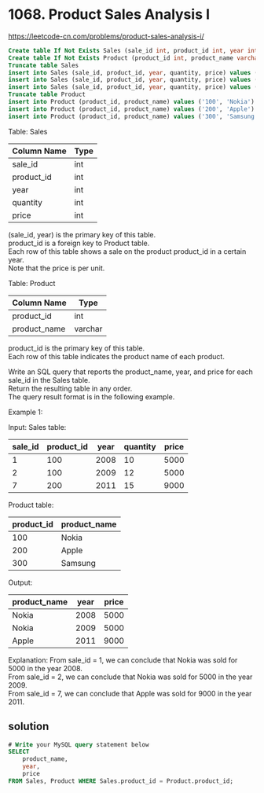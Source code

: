 # 1068. Product Sales Analysis I
https://leetcode-cn.com/problems/product-sales-analysis-i/  

``` sql
Create table If Not Exists Sales (sale_id int, product_id int, year int, quantity int, price int)
Create table If Not Exists Product (product_id int, product_name varchar(10))
Truncate table Sales
insert into Sales (sale_id, product_id, year, quantity, price) values ('1', '100', '2008', '10', '5000')
insert into Sales (sale_id, product_id, year, quantity, price) values ('2', '100', '2009', '12', '5000')
insert into Sales (sale_id, product_id, year, quantity, price) values ('7', '200', '2011', '15', '9000')
Truncate table Product
insert into Product (product_id, product_name) values ('100', 'Nokia')
insert into Product (product_id, product_name) values ('200', 'Apple')
insert into Product (product_id, product_name) values ('300', 'Samsung')
```
Table: Sales

| Column Name | Type  |
|  ----  | ----  |
| sale_id     | int   |
| product_id  | int   |
| year        | int   |
| quantity    | int   |
| price       | int   |

(sale_id, year) is the primary key of this table.  
product_id is a foreign key to Product table.  
Each row of this table shows a sale on the product product_id in a certain year.    
Note that the price is per unit.  

Table: Product

| Column Name  | Type    |
|  ----  | ----  |
| product_id   | int     |
| product_name | varchar |

product_id is the primary key of this table.  
Each row of this table indicates the product name of each product.  

Write an SQL query that reports the product_name, year, and price for each sale_id in the Sales table.  
Return the resulting table in any order.  
The query result format is in the following example.  

Example 1:

Input: 
Sales table:

| sale_id | product_id | year | quantity | price |
|  ----  | ----  | ----  | ----  | ----  |
| 1       | 100        | 2008 | 10       | 5000  |
| 2       | 100        | 2009 | 12       | 5000  |
| 7       | 200        | 2011 | 15       | 9000  |

Product table:

| product_id | product_name |
|  ----  | ----  |
| 100        | Nokia        |
| 200        | Apple        |
| 300        | Samsung      |

Output: 

| product_name | year  | price |
|  ----  | ----  | ----  |
| Nokia        | 2008  | 5000  |
| Nokia        | 2009  | 5000  |
| Apple        | 2011  | 9000  |

Explanation: 
From sale_id = 1, we can conclude that Nokia was sold for 5000 in the year 2008.  
From sale_id = 2, we can conclude that Nokia was sold for 5000 in the year 2009.  
From sale_id = 7, we can conclude that Apple was sold for 9000 in the year 2011.  

## solution
``` sql
# Write your MySQL query statement below
SELECT 
    product_name, 
    year, 
    price 
FROM Sales, Product WHERE Sales.product_id = Product.product_id;
```

